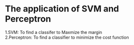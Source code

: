 # The application of SVM and Perceptron

1.SVM: To find a classifer to Maxmize the margin  
2.Perceptron: To find a classifier to minimize the cost function
